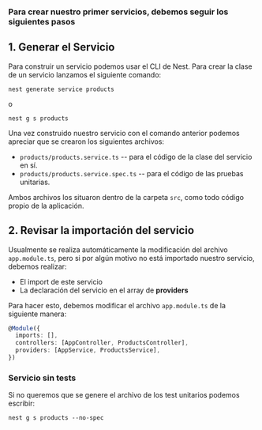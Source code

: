 ### Para crear nuestro primer servicios, debemos seguir los siguientes pasos

## 1. Generar el Servicio

Para construir un servicio podemos usar el CLI de Nest. Para crear la clase de un servicio lanzamos el siguiente comando:

```shell
nest generate service products
```

o

```shell
nest g s products
```

Una vez construido nuestro servicio con el comando anterior podemos apreciar que se crearon los siguientes archivos:

- `products/products.service.ts` -- para el código de la clase del servicio en sí.
- `products/products.service.spec.ts` -- para el código de las pruebas unitarias.

Ambos archivos los situaron dentro de la carpeta `src`, como todo código propio de la aplicación.
## 2. Revisar la importación del servicio

Usualmente se realiza automáticamente la modificación del archivo `app.module.ts`, pero si por algún motivo no está importado nuestro servicio, debemos realizar:

- El import de este servicio
- La declaración del servicio en el array de **providers**

Para hacer esto, debemos modificar el archivo `app.module.ts` de la siguiente manera:

```typescript
@Module({
  imports: [],
  controllers: [AppController, ProductsController],
  providers: [AppService, ProductsService],
})
```


### Servicio sin tests

Si no queremos que se genere el archivo de los test unitarios podemos escribir:

```shell
nest g s products --no-spec
```